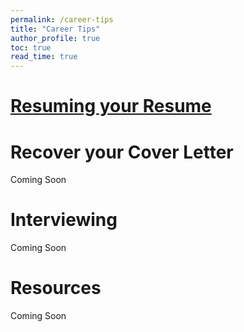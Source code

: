 ```yaml
---
permalink: /career-tips
title: "Career Tips"
author_profile: true
toc: true
read_time: true
---
```


# [Resuming your Resume](/career-tips/resume)

# Recover your Cover Letter
Coming Soon

# Interviewing
Coming Soon

# Resources

Coming Soon